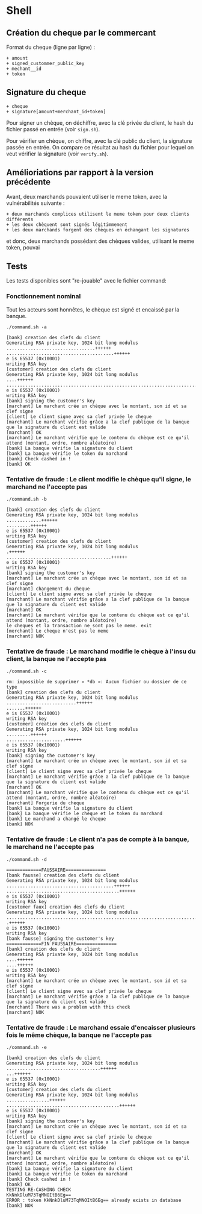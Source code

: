 # Shell

## Création du cheque par le commercant

Format du cheque (ligne par ligne) :

    + amount
    + signed_custommer_public_key
    + mechant__id
    + token

## Signature du cheque

    + cheque
    + signature[amount+merchant_id+token]


Pour signer un chèque, on déchiffre, avec la clé privée du client, le
hash du fichier passé en entrée (voir ``sign.sh``).

Pour vérifier un chèque, on chiffre, avec la clé public du client, la
signature passée en entrée. On compare ce résultat au hash du fichier
pour lequel on veut vérifier la signature (voir ``verify.sh``).

## Amélioriations par rapport à la version précédente

Avant, deux marchands pouvaient utiliser le meme token, avec la vulnérabilités suivante :

    + deux marchands complices utilisent le meme token pour deux clients différents
    + les deux chèquent sont signés légitimmement
    + les deux marchands forgent des chèques en échangant les signatures


et donc, deux
marchands possédant des chèques valides, utilisant le meme token,
pouvai

## Tests

Les tests disponibles sont "re-jouable" avec le fichier command:

### Fonctionnement nominal

Tout les acteurs sont honnêtes, le chèque est signé et encaissé par la
banque.

    ./command.sh -a

    [bank] creation des clefs du client
    Generating RSA private key, 1024 bit long modulus
    .................................++++++
    ........................................++++++
    e is 65537 (0x10001)
    writing RSA key
    [customer] creation des clefs du client
    Generating RSA private key, 1024 bit long modulus
    ....++++++
    ..................................................................................................................++++++
    e is 65537 (0x10001)
    writing RSA key
    [bank] signing the customer's key
    [marchant] Le marchant crée un chèque avec le montant, son id et sa clef signe
    [client] Le client signe avec sa clef privée le cheque
    [marchant] Le marchant vérifie grâce a la clef publique de la banque que la signature du client est valide
    [marchant] OK
    [marchant] Le marchant vérifie que le contenu du chèque est ce qu'il attend (montant, ordre, nombre aléatoire)
    [bank] La banque vérifie la signature du client
    [bank] La banque vérifie le token du marchand
    [bank] Check cashed in !
    [bank] OK


### Tentative de fraude : Le client modifie le chèque qu'il signe, le marchand ne l'accepte pas

    ./command.sh -b

    [bank] creation des clefs du client
    Generating RSA private key, 1024 bit long modulus
    .............++++++
    .........++++++
    e is 65537 (0x10001)
    writing RSA key
    [customer] creation des clefs du client
    Generating RSA private key, 1024 bit long modulus
    .++++++
    .......................................++++++
    e is 65537 (0x10001)
    writing RSA key
    [bank] signing the customer's key
    [marchant] Le marchant crée un chèque avec le montant, son id et sa clef signe
    [marchant] changement du cheque
    [client] Le client signe avec sa clef privée le cheque
    [marchant] Le marchant vérifie grâce a la clef publique de la banque que la signature du client est valide
    [marchant] OK
    [marchant] Le marchant vérifie que le contenu du chèque est ce qu'il attend (montant, ordre, nombre aléatoire)
    le cheques et la transaction ne sont pas le meme. exit
    [merchant] Le cheque n'est pas le meme
    [marchant] NOK


### Tentative de fraude : Le marchand modifie le chèque à l'insu du client, la banque ne l'accepte pas

    ./command.sh -c

    rm: impossible de supprimer « *db »: Aucun fichier ou dossier de ce type
    [bank] creation des clefs du client
    Generating RSA private key, 1024 bit long modulus
    ..........................++++++
    .......++++++
    e is 65537 (0x10001)
    writing RSA key
    [customer] creation des clefs du client
    Generating RSA private key, 1024 bit long modulus
    .........++++++
    ......................++++++
    e is 65537 (0x10001)
    writing RSA key
    [bank] signing the customer's key
    [marchant] Le marchant crée un chèque avec le montant, son id et sa clef signe
    [client] Le client signe avec sa clef privée le cheque
    [marchant] Le marchant vérifie grâce a la clef publique de la banque que la signature du client est valide
    [marchant] OK
    [marchant] Le marchant vérifie que le contenu du chèque est ce qu'il attend (montant, ordre, nombre aléatoire)
    [marchant] Forgerie du cheque
    [bank] La banque vérifie la signature du client
    [bank] La banque vérifie le chèque et le token du marchand
    [bank] Le marchand a changé le cheque
    [bank] NOK


### Tentative de fraude : Le client n'a pas de compte à la banque, le marchand ne l'accepte pas

    ./command.sh -d

    =============FAUSSAIRE===============
    [bank fausse] creation des clefs du client
    Generating RSA private key, 1024 bit long modulus
    ........................................++++++
    ..........................................++++++
    e is 65537 (0x10001)
    writing RSA key
    [customer faux] creation des clefs du client
    Generating RSA private key, 1024 bit long modulus
    ................................................................................++++++
    .++++++
    e is 65537 (0x10001)
    writing RSA key
    [bank fausse] signing the customer's key
    =============FIN FAUSSAIRE===============
    [bank] creation des clefs du client
    Generating RSA private key, 1024 bit long modulus
    ....++++++
    ....++++++
    e is 65537 (0x10001)
    writing RSA key
    [marchant] Le marchant crée un chèque avec le montant, son id et sa clef signe
    [client] Le client signe avec sa clef privée le cheque
    [marchant] Le marchant vérifie grâce a la clef publique de la banque que la signature du client est valide
    [merchant] There was a problem with this check
    [marchant] NOK


### Tentative de fraude : Le marchand essaie d'encaisser plusieurs fois le même chèque, la banque ne l'accepte pas

    ./command.sh -e

    [bank] creation des clefs du client
    Generating RSA private key, 1024 bit long modulus
    ...................................++++++
    ...++++++
    e is 65537 (0x10001)
    writing RSA key
    [customer] creation des clefs du client
    Generating RSA private key, 1024 bit long modulus
    ................++++++
    ..........................................++++++
    e is 65537 (0x10001)
    writing RSA key
    [bank] signing the customer's key
    [marchant] Le marchant crée un chèque avec le montant, son id et sa clef signe
    [client] Le client signe avec sa clef privée le cheque
    [marchant] Le marchant vérifie grâce a la clef publique de la banque que la signature du client est valide
    [marchant] OK
    [marchant] Le marchant vérifie que le contenu du chèque est ce qu'il attend (montant, ordre, nombre aléatoire)
    [bank] La banque vérifie la signature du client
    [bank] La banque vérifie le token du marchand
    [bank] Check cashed in !
    [bank] OK
    TESTING RE-CASHING CHECK
    KkNnkDluM73TqMNOItB6Eg==
    ERROR : token KkNnkDluM73TqMNOItB6Eg== already exists in database
    [bank] NOK
